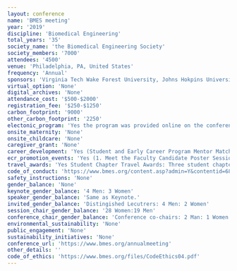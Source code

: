```yaml
---
layout: conference 
name: 'BMES meeting'
year: '2019'
discipline: 'Biomedical Engineering'
total_years: '35'
society_name: 'the Biomedical Engineering Society'
society_members: '7000'
attendees: '4500'
venue: 'Philadelphia, PA, United States'
frequency: 'Annual'
sponsors: 'Virginia Tech Wake Forest University, Johns Hokpins University, University of Pennsylvania, Georgia Tech University department of Biomedical Engineering, UCDavis Biomedical Engineering, Temple University College of Engineering, The University of Texas at Dallas Department of Bioengineering, CLEMSON Bioengineering, Washington University at St.Louis, University of Maryland, ACS Biomaterials Science and Engineering, University of Florida Department of Biomedical Engineering, Mayo Clinic, University of Washington Department of Bioengineering, Lehigh University, Texas A & M University Biomedical Engineering, The University of Utah, University of Cincinnati College of Applied Science, University of Illinois at Urbana-Champaign Bioengineering Department'
virtual_option: 'None'
digital_archives: 'None'
attendance_cost: '$500-$2000'
registration_fee: '$250-$1250'
carbon_footprint: '9000'
other_carbon_footprint: '2250'
electonic_program: 'Yes the program was provided online on the conference website. Meeting App was also provided.'
onsite_maternity: 'None'
onsite_childcare: 'None'
caregiver_grant: 'None'
career_development: 'Yes (Student and Early Career Program Mentor Match-up : The Mentor Match-Up program session connects mentors and mentees based on their common interests. This workshop provides members the opportunity to connect with a student member to help them in their professional development, and to establish a mentor/mentee relationship beyond the annual meeting.   Perfecting the First-time Student and Early Career experience.   designed for the First Time Student and Early Career Attendee, and hear how to take advantage of all that is offered.  This session will provide you with information and insight to easily navigate the Annual Meeting in order for you to make the most out of your time in Phoenix.   Networking:  A Required Life Skill in a Diverse 21st Century To succeed in todays competitive world, who you know can be as critical as what you know. Successfully networking - developing and utilizing contacts - is an essential skill. Networking involves: 1) making contacts, 2) establishing cordial relationships, and 3) foraging mutual bonds to share information, knowledge, and expertise. This session explores skills and techniques germane to successful networking.   Coop/Intern and Industrial Relations Workshop – Part II (by invitation) The industrial relations workshop is for BME faculty, administrators and staff to collectively discuss challenges and share best practices for engaging industry and promoting students for hire (coop/intern and full-time positions).  The workshop includes an industry panel, an update on BMES industry activities, and group discussion time.  Participants will work in groups based on geographical region to foster regional collaboration and program engagement.   BME Careers in Industry I Explore the various industry options for BME professionals.  Representatives from industry share their career paths, educational training, insight into the hiring market, and suggestions for current students and recent graduates.   BME Careers in Academia Hear about the various career paths and opportunities in academia.  Representatives from academia share their career paths, educational training, and suggestions for current students and recent graduates.   Talk to the Industry Executive Stan Rowe, Corp. VP, & Chief Scientific Officer, Edwards Lifesciences Join us for an informative and interactive mix of presentations and discussions with industry executive Stan Rowe of Edwards Lifesciences.  In this session you will have the opportunity to network Stan as he shares his career pathway, highlights and tips for navigating and succeeding in the BME industry field from entry level to executive.   Rapid Resume Review Experienced BME professionals will review an electronic or hard copy of your resume and work with you to make improvements.   BME Entrepreneurship Careers Entrepreneurs discuss the translational path; how to take an idea from concept to commercial product, resources available to students interested in translated their technologies both within and outside the university, and licensing and start-up options.   BME Alternative Careers BME alumni and representatives share their career paths, educational training, and insight into working in the government, law, healthcare information technology and medicine.  Suggestions for current students and recent graduates who want to pursue these career paths will be presented. Student Chapter Session I   BMES Student Chapter Session - Outstanding Chapter Best Practices Outstanding Student Chapter awardee University of California, San Diego will provide their chapter best practices along with the Commendable Achievement awardee Arizona State University.  During this workshop each chapter will have the opportunity to present their chapter’s goals and accomplishments. This will allow new and current student chapters an opportunity to ask questions, exchange ideas and implement new goals for their upcoming year.  Student Chapter Session II BMES Student Chapter Session - Mentoring, Outreach, and Chatper-Industry Best Practices Outstanding Mentoring awardee Clemson University will provide their chapter best-practices along with the Outreach Program awardee University of Pennsylvania; each will discuss their goals and the success of their programs.  Following their presentations Chapter-Industry awardee University of Maryland will present their chapter-industry best practices. During this workshop, exchange ideas and implement new goals for their upcoming year.  Graduate School Part I:  Navigating the Graduate School Application/Financial Aid Process Advanced degree level training has emerged as a key requirement for garnering positions of leadership in academia, government, and industry and for careering in todays workplace. Beyond this, an advanced degree signals scholarship, maturity, and the capacity to do rigorous work; all attributes that can provide an edge in today’s world. This session is designed to provide information on strategies germane to: 1) developing and implementing a successful graduate school admission application; and 2) securing graduate student financial aid support.   Graduate School Part II:  Surviving, Thriving, and Succeeding Succeeding as a graduate student is all about achieving one’s purpose - personal dreams and aspirations for pursuing an advance degree. An individual’s graduate school venture can take many different turns, but nearly all of them present unique opportunities for growing and developing in areas of knowledge acquisition, personal development, performance management, professionalism, and leadership. This session explores the language, philosophy, and critical strategies applicable to setting the bar high to survive, thrive, achieve, excel, and succeed as a graduate student.   BMES Undergraduate Student Design Competition design teams that were selected. The top 6 include Florida Institute of Technology, Johns Hopkins University, Purdue University, Stevens Institute of Technology, University of Maryland and Virginia Commonwealth University. This competition allows each Design team to orally present their projects and student to ask questions after each presentation. Upon completion of all presentations, the judges will select and announce the top 3 winners. Winners will receive first, second and third place prize money during the awards ceremony.   BMES Careers in Industry II Explore the various industry options for BME professionals.  Representatives from industry share their career paths, educational training, insight into the hiring market, and suggestions for current students and recent graduates.)'
ecr_promotion_events: 'Yes (1. Meet the Faculty Candidate Poster Session! Allocated to postdoctoral researchers going on the faculty job market.  2.CMBE Young Innovatores: 7 Women: 5 Men.  3. BMES Mid-Career Award - is awarded each year to a BMES member in good standing to recognize meritorious achievements and energetic leadership in biomedical engineering. The achievements may be in scholarship, education, mentorship, or practice of biomedical engineering, and must include significant involvement and sustained contributions to BMES.   4. Student Chapter recognition awards:Outstanding Achievement Award : This award is given in recognition of outstanding leadership and immeasurable growth. Chapters who demonstrate they lead the field in social activities, fundraising, mentorship, community outreach, and industry partnership will be considered for the student chapter Outstanding Achievement award. The award consists of Two complimentary annual meeting registrations, Travel support reimbursements of up to $1,750. The winning chapter will also be asked to lead a best practice panel at the BMES Annual Meeting, as well as to participate in a webinar featuring their successes.   Commendable Achievement Award This award follows the Outstanding Achievement award and will go to the chapter who demonstrates they are second to only one; a chapter who has unlimited opportunities for growth and success and has demonstrated the ability to lead in many different facets. The award consists of Two complimentary annual meeting registrations, Travel support reimbursements of up to $1,250, The winning chapter will also be asked to lead a best practice panel at the BMES Annual Meeting, as well as to participate in a webinar featuring their successes.   Outstanding Outreach Program Award This award will go to those chapters who demonstrate leadership in community outreach, service, and STEM volunteerism; winning chapters show the positive impact their programs have brought to the community., The award consists of Two complimentary annual meeting registrations, Travel support reimbursements of up to $1,000, The winning chapter will also be asked to lead a best practice panel at the BMES Annual Meeting, as well as to participate in a webinar featuring their successes.   Outstanding Mentoring Program Award This award will go to those chapters who demonstrate leadership in mentorship among their chapter members; winning chapters provide a step-by-step guide on how their mentorship program was set up, how it was encouraged throughout the year, and the impact it had. Special consideration will be shown to those collegiate student chapters who mentor high school student chapters in a tangible way. The award consists of Two complimentary annual meeting registrations, Travel support reimbursements of up to $1,000, The winning chapter will also be asked to lead a best practice panel at the BMES Annual Meeting, as well as to participate in a webinar featuring their successes.   Outstanding Chapter Industry Program Award This award will go to those chapters who demonstrate outstanding partnership with industries in their community; chapters who go above and beyond by creating joint programs with academic and industry leaders in the BME field in order to give their members a headstart upon graduation. The award consists of Two complimentary annual meeting registrations, Travel support reimbursements of up to $1,000, The winning chapter will also be asked to lead a best practice panel at the BMES Annual Meeting, as well as to participate in a webinar featuring their successes.)'
travel_awards: 'Yes Student Chapter Travel Awards: Three student chapters will be awarded the Chapter Travel Award to assist them in their goal to attend the annual meeting. This award will go to those chapters who demonstrate both how attending the annual meeting will help their members and how their chapter has grown with finite resources. The award consists of Travel Support of $2,000 '
code_of_conduct: 'https://www.bmes.org/content.asp?admin=Y&contentid=684'
safety_instructions: 'None'
gender_balance: 'None'
keynote_gender_balance: '4 Men: 3 Women'
speaker_gender_balance: 'Same as Keynote.'
invited_gender_balance: 'Distingished Lecutrers: 4 Men: 2 Women'
session_chair_gender_balance: '28 Women:19 Men'
conference_chair_gender_balance: 'Conference co-chairs: 2 Man: 1 Women'
environmental_sustainability: 'None'
public_engagement: 'None'
sustainability_initiatives: 'None'
conference_url: 'https://www.bmes.org/annualmeeting'
other_details: ''
code_of_ethics: 'https://www.bmes.org/files/CodeEthics04.pdf'
---
```


